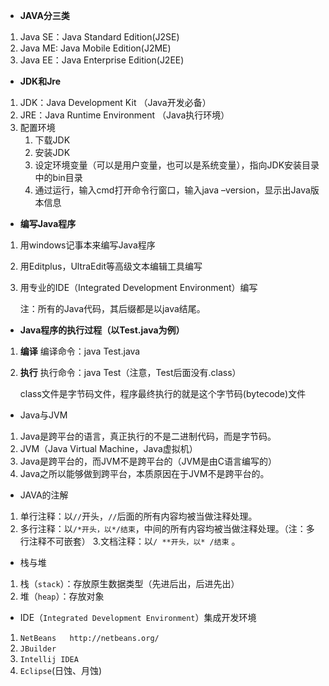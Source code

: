 * **JAVA分三类**
 1. Java SE：Java Standard Edition(J2SE)
 2. Java ME: Java Mobile Edition(J2ME)
 3. Java EE：Java Enterprise Edition(J2EE)
 
* **JDK和Jre**
 1. JDK：Java Development Kit （Java开发必备）
 2. JRE：Java Runtime Environment （Java执行环境）
 3. 配置环境
    1.	下载JDK
    2.	安装JDK
    3.	设定环境变量（可以是用户变量，也可以是系统变量），指向JDK安装目录中的bin目录
    4.	通过运行，输入cmd打开命令行窗口，输入java –version，显示出Java版本信息
* **编写Java程序**
 1. 用windows记事本来编写Java程序
 2. 用Editplus，UltraEdit等高级文本编辑工具编写
 3. 用专业的IDE（Integrated Development Environment）编写

    注：所有的Java代码，其后缀都是以java结尾。
* **Java程序的执行过程（以Test.java为例）**
 1. **编译** 编译命令：java Test.java
 2. **执行** 执行命令：java Test（注意，Test后面没有.class）
 
     class文件是字节码文件，程序最终执行的就是这个字节码(bytecode)文件
* Java与JVM
 1. Java是跨平台的语言，真正执行的不是二进制代码，而是字节码。
 2. JVM（Java Virtual Machine，Java虚拟机）
 3. Java是跨平台的，而JVM不是跨平台的（JVM是由C语言编写的）
 4. Java之所以能够做到跨平台，本质原因在于JVM不是跨平台的。
* JAVA的注解
 1. 单行注释：以`//`开头，`//`后面的所有内容均被当做注释处理。
 2. 多行注释：以`/*开头，以*/结束`，中间的所有内容均被当做注释处理。（注：多行注释不可嵌套）
 3.文档注释：以`/ **开头，以* /结束` 。
* 栈与堆
 1. 栈（`stack`）：存放原生数据类型（先进后出，后进先出）
 2. 堆（`heap`）：存放对象
 * IDE（`Integrated Development Environment`）集成开发环境
 1. `NetBeans   http://netbeans.org/`
 2. `JBuilder`
 3. `Intellij IDEA`
 4. `Eclipse`(日蚀、月蚀)
